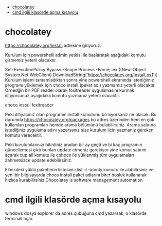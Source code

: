 
- [chocolatey](#chocolatey)
- [cmd ilgili klasörde açma kısayolu](#cmd-ilgili-klasörde-açma-kısayolu)


# chocolatey

https://chocolatey.org/install adresine giriyoruz.

Kurulum için powershelli admin yetkisi ile başlaratak aşağıdaki komutu girmemiz yeterli olacaktır.

Set-ExecutionPolicy Bypass -Scope Process -Force; iex ((New-Object System.Net.WebClient).DownloadString('https://chocolatey.org/install.ps1'))
Kurulum işlemi tamamladıktan sonra yine powershell ekranında istediğimiz programı yüklemek için choco install (paket adı) yazmamız yeterli olacaktır. Örnedğin bir PDF reader olarak foxitreader uygulamasını kurmak istiyorsunuz aşağıdakii komutu yazmanız yeterli olacaktır.

choco install foxitreader

Peki ihtiyacınız olan programın install komutunu bilmiyorsanız ne olacak. Bu durumda https://chocolatey.org/packages bu adres üzerinden hem en çok kullanılan programları hemde arama bölümünü bulabilirsiniz. Arama satırına istediğiniz uygulama adını yazarsanız size kurulum iiçin yazmanız gereken komutu verecektir.

Peki kurulumlarınızı bitirdiniz aradan bir ay geçti ve bi kaç programın güncellemesi çıktı bunları update etmeniz gerekiyor yine komut satırını açarak cup all komutu ile cohoco ile yüklenmiş tüm uygulamaları zahmetsizce update edebilirsiniz.

Elinizdeki yüklü paketlerin listesini clist -l –idonly komutu ile alabilirsiniz ve yeni bir bilgisayarda choco install paket adlarını birer boşluk kullanarak hızlıca kurabilirsiniz.Chocolatey is software management automation

# cmd ilgili klasörde açma kısayolu

windows dosya explorer da adres çubuğuna cmd yazarsak, o klasörde terminali açar.